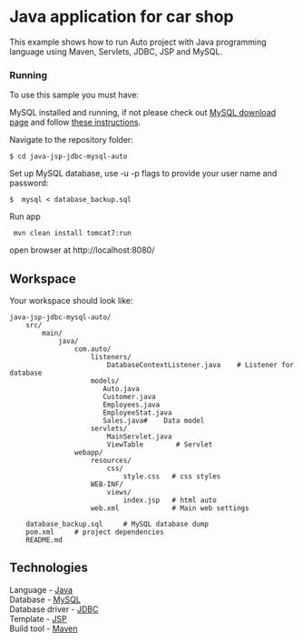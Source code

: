 # Java application for car shop

This example shows how to run Auto project with Java programming language using Maven, Servlets, JDBC, JSP and MySQL.

### Running
To use this sample you must have:

MySQL installed and running, if not please check out [MySQL download page](https://dev.mysql.com/downloads/installer/) and follow [these instructions](http://dev.mysql.com/doc/refman/5.7/en/installing.html).


Navigate to the repository folder:
```
$ cd java-jsp-jdbc-mysql-auto
```

Set up MySQL database, use -u -p flags to provide your user name and password:
```
$  mysql < database_backup.sql
```

Run app
```
 mvn clean install tomcat7:run
```

open browser at http://localhost:8080/


## Workspace
Your workspace should look like:
```
java-jsp-jdbc-mysql-auto/
    src/
        main/
            java/
                com.auto/
                    listeners/
                        DatabaseContextListener.java    # Listener for database
                    models/
                       Auto.java 
                       Customer.java
                       Employees.java
                       EmployeeStat.java
                       Sales.java#    Data model
                    servlets/
                        MainServlet.java
                        ViewTable        # Servlet
                webapp/
                    resources/
                        css/
                            style.css   # css styles
                    WEB-INF/
                        views/
                            index.jsp   # html auto
                    web.xml             # Main web settings
                    
    database_backup.sql     # MySQL database dump
    pom.xml     # project dependencies
    README.md
```

## Technologies
Language - [Java](https://java.com)<br />
Database - [MySQL](https://www.mysql.com/)<br />
Database driver - [JDBC](http://docs.oracle.com/javase/tutorial/jdbc/)<br />
Template - [JSP](http://www.oracle.com/technetwork/java/javaee/jsp/index.html)<br />
Build tool - [Maven](https://maven.apache.org/)



